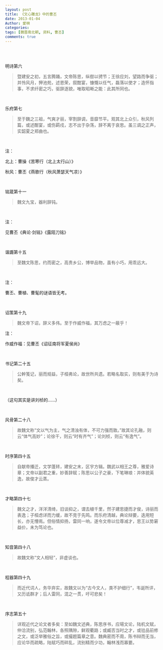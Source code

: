 ```yaml
---
layout: post
title: 《文心雕龙》中的曹丕
date: 2013-01-04
Author: 愛唄
categories: 
tags: [魏晋南北朝, 资料, 曹丕]
comments: true
--- 
```


<br>
<br>

明诗第六

>暨建安之初，五言腾踊，文帝陈思，纵辔以骋节；王徐应刘，望路而争驱；并怜风月，狎池苑，述恩荣，叙酣宴，慷慨以任气，磊落以使才；造怀指事，不求纤密之巧，驱辞逐貌，唯取昭晰之能：此其所同也。

<br>

乐府第七

>至于魏之三祖，气爽才丽，宰割辞调，音靡节平。观其北上众引，秋风列篇，或述酣宴，或伤羁戍，志不出于杂荡，辞不离于哀思。虽三调之正声，实韶夏之郑曲也。

<br>

注：

北上：曹操《苦寒行（北上太行山）》

秋风：曹丕《燕歌行（秋风萧瑟天气凉）》

<br>

铭箴第十一

>魏文九宝，器利辞钝。

<br>

注：

见曹丕《典论·剑铭》《露陌刀铭》

<br>

谐讔第十五

>至魏文陈思，约而密之，高贵乡公，博举品物，虽有小巧，用乖远大。

<br>

注：

曹丕、曹植、曹髦的谜语皆无考。

<br> 

诏策第十九

>魏文帝下诏，辞义多伟。至于作威作福，其万虑之一蔽乎！


注：

作威作福：见曹丕《诏征南将军夏侯尚》

<br>

书记第二十五

>公幹笺记，丽而规益，子桓弗论，故世所共遗。若略名取实，则有美于为诗矣。

<br>

（这句其实是讲刘桢的……）

<br>

风骨第二十八

>故魏文称“文以气为主，气之清浊有体，不可力强而致。”故其论孔融，则云“体气高妙”；论徐干，则云“时有齐气”；论刘桢，则云“有逸气”。

<br>

时序第四十五

>自献帝播迁，文学蓬转，建安之末，区宇方辑。魏武以相王之尊，雅爱诗章；文帝以副君之重，妙善辞赋；陈思以公子之豪，下笔琳琅：并体貌英逸，故俊才云蒸。

<br>

才略第四十七

>魏文之才，洋洋清绮，旧谈抑之，谓去植千里，然子建思捷而才俊，诗丽而表逸；子桓虑详而力缓，故不竞于先鸣。而乐府清越，典论辩要，迭用短长，亦无懵焉。但俗情抑扬，雷同一响，遂令文帝以位尊减才，思王以势窘益价，未为笃论也。

<br>

知音第四十八

>故魏文称“文人相轻”，非虚谈也。

<br>

程器第四十九

>而近代词人，务华弃实，故魏文以为“古今文人，类不护细行”，韦诞所评，又历诋群才；后人雷同，混之一贯，吁可悲矣！

<br>

序志第五十

>详观近代之论文者多矣：至如魏文述典，陈思序书，应瑒文论，陆机文赋，仲洽流别，弘范翰林，各照隅隙，鲜观衢路；或臧否当时之才，或铨品前修之文，或泛举雅俗之旨，或撮题篇章之意。魏典密而不周，陈书辩而无当，应论华而疏略，陆赋巧而碎乱，流别精而少功，翰林浅而寡要。

<br>

